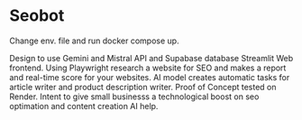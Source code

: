 # Seobot

Change env. file and run docker compose up.

Design to use Gemini and Mistral API and Supabase database Streamlit Web frontend. Using Playwright research a website for SEO and makes a report and real-time score for your websites. AI model creates automatic tasks for article writer and product description writer. Proof of Concept tested on Render. Intent to give small businesss a technological boost on seo optimation and content creation AI help.

